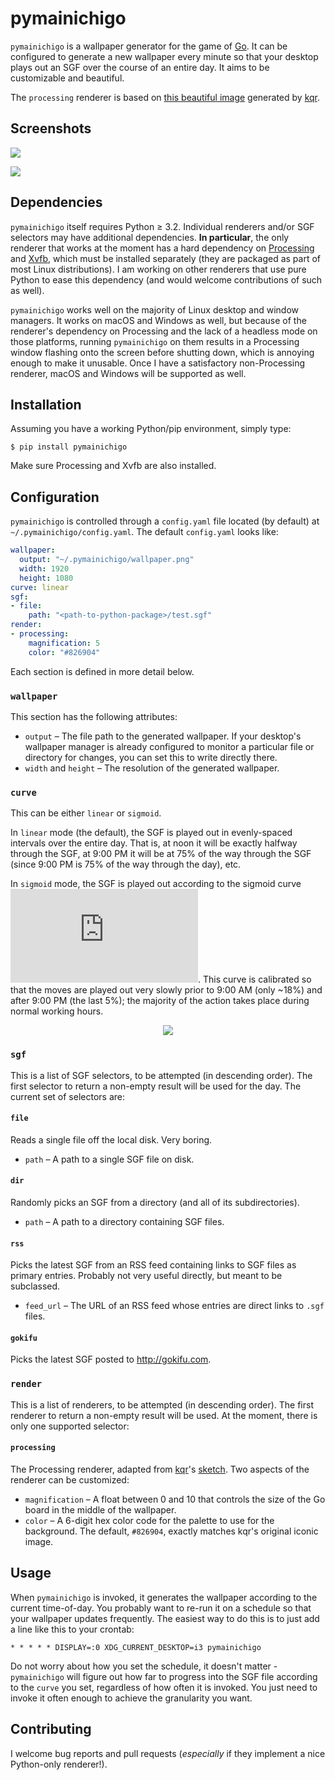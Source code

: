 # pymainichigo

`pymainichigo` is a wallpaper generator for the game of [Go](https://en.wikipedia.org/wiki/Go_(game)). It can be configured to generate a new wallpaper every minute so that your desktop plays out an SGF over the course of an entire day. It aims to be customizable and beautiful.

The `processing` renderer is based on [this beautiful image](http://i.solidfiles.net/c6a7786a19.jpg) generated by [kqr](http://github.com/kqr).

## Screenshots

![](http://apetresc-screenshot.s3.amazonaws.com/2017-09-11-21.40.24.png)

![](http://apetresc-screenshot.s3.amazonaws.com/2017-09-11-21.38.25.png)

## Dependencies

`pymainichigo` itself requires Python ≥ 3.2. Individual renderers and/or SGF selectors may have additional dependencies. **In particular**, the only renderer that works at the moment has a hard dependency on [Processing](https://processing.org/) and [Xvfb](https://www.x.org/archive/X11R7.6/doc/man/man1/Xvfb.1.xhtml), which must be installed separately (they are packaged as part of most Linux distributions). I am working on other renderers that use pure Python to ease this dependency (and would welcome contributions of such as well).

`pymainichigo` works well on the majority of Linux desktop and window managers. It works on macOS and Windows as well, but because of the renderer's dependency on Processing and the lack of a headless mode on those platforms, running `pymainichigo` on them results in a Processing window flashing onto the screen before shutting down, which is annoying enough to make it unusable. Once I have a satisfactory non-Processing renderer, macOS and Windows will be supported as well.

## Installation

Assuming you have a working Python/pip environment, simply type:
```
$ pip install pymainichigo
```

Make sure Processing and Xvfb are also installed.

## Configuration

`pymainichigo` is controlled through a `config.yaml` file located (by default) at `~/.pymainichigo/config.yaml`. The default `config.yaml` looks like:

```yaml
wallpaper:
  output: "~/.pymainichigo/wallpaper.png"
  width: 1920
  height: 1080
curve: linear
sgf:
- file:
    path: "<path-to-python-package>/test.sgf"
render:
- processing:
    magnification: 5
    color: "#826904"
```

Each section is defined in more detail below.

### `wallpaper`

This section has the following attributes:
  - `output` – The file path to the generated wallpaper. If your desktop's wallpaper manager is already configured to monitor a particular file or directory for changes, you can set this to write directly there.
  - `width` and `height` – The resolution of the generated wallpaper.

### `curve`

This can be either `linear` or `sigmoid`.

In `linear` mode (the default), the SGF is played out in evenly-spaced intervals over the entire day. That is, at noon it will be exactly halfway through the SGF, at 9:00 PM it will be at 75% of the way through the SGF (since 9:00 PM is 75% of the way through the day), etc.

In `sigmoid` mode, the SGF is played out according to the sigmoid curve ![sigmoid](https://latex.codecogs.com/gif.latex?%5Cfrac%7B1%7D%7B1%20&plus;%20e%5E%7B-12x%20&plus;%206%7D%7D). This curve is calibrated so that the moves are played out very slowly prior to 9:00 AM (only ~18%) and after 9:00 PM (the last 5%); the majority of the action takes place during normal working hours.
<p align="center">
  <img src="http://apetresc-screenshot.s3.amazonaws.com/2017-09-11-20:48:36.png">
</p>

### `sgf`

This is a list of SGF selectors, to be attempted (in descending order). The first selector to return a non-empty result will be used for the day. The current set of selectors are:

#### `file`

Reads a single file off the local disk. Very boring.
  - `path` – A path to a single SGF file on disk.

#### `dir`

Randomly picks an SGF from a directory (and all of its subdirectories).
  - `path` – A path to a directory containing SGF files.

#### `rss`

Picks the latest SGF from an RSS feed containing links to SGF files as primary entries. Probably not very useful directly, but meant to be subclassed.
  - `feed_url` – The URL of an RSS feed whose entries are direct links to `.sgf` files.


#### `gokifu`
Picks the latest SGF posted to http://gokifu.com.

### `render`

This is a list of renderers, to be attempted (in descending order). The first renderer to return a non-empty result will be used. At the moment, there is only one supported selector:

#### `processing`

The Processing renderer, adapted from [kqr](http://github.com/kqr)'s [sketch](https://github.com/kqr/gists/blob/master/algorithms/proceduralgeneration/goboard.pde). Two aspects of the renderer can be customized:
  - `magnification` – A float between 0 and 10 that controls the size of the Go board in the middle of the wallpaper.
  - `color` – A 6-digit hex color code for the palette to use for the background. The default, `#826904`, exactly matches kqr's original iconic image.

## Usage

When `pymainichigo` is invoked, it generates the wallpaper according to the current time-of-day. You probably want to re-run it on a schedule so that your wallpaper updates frequently. The easiest way to do this is to just add a line like this to your crontab:

```
* * * * * DISPLAY=:0 XDG_CURRENT_DESKTOP=i3 pymainichigo
```

Do not worry about how you set the schedule, it doesn't matter - `pymainichigo` will figure out how far to progress into the SGF file according to the `curve` you set, regardless of how often it is invoked. You just need to invoke it often enough to achieve the granularity you want.

## Contributing

I welcome bug reports and pull requests (_especially_ if they implement a nice Python-only renderer!).
